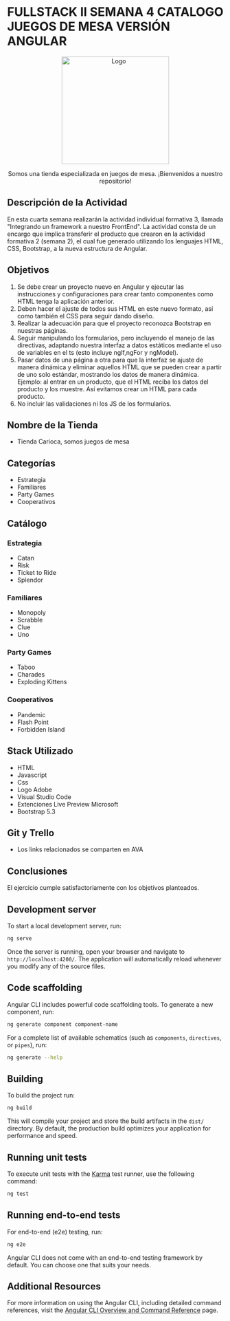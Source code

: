 # FULLSTACK II SEMANA 4 CATALOGO JUEGOS DE MESA VERSIÓN ANGULAR

<p align="center">
  <img src="img/logo_carioca.png" alt="Logo" width="250">
</p>

<div style="text-align:center;">
  Somos una tienda especializada en juegos de mesa. ¡Bienvenidos a nuestro repositorio!
</div>

## Descripción de la Actividad
En esta cuarta semana realizarán la actividad individual formativa 3, llamada "Integrando un framework a nuestro FrontEnd". La actividad consta de un encargo que implica transferir el producto que crearon en la actividad formativa 2 (semana 2), el cual fue generado utilizando los lenguajes HTML, CSS, Bootstrap, a la nueva estructura de Angular.

## Objetivos

1.	Se debe crear un proyecto nuevo en Angular y ejecutar las instrucciones y configuraciones para crear tanto componentes como HTML tenga la aplicación anterior.
2.	Deben hacer el ajuste de todos sus HTML en este nuevo formato, así como también el CSS para seguir dando diseño.
3.	Realizar la adecuación para que el proyecto reconozca Bootstrap en nuestras páginas.
4.	Seguir manipulando los formularios, pero incluyendo el manejo de las directivas, adaptando nuestra interfaz a datos estáticos mediante el uso de variables en el ts (esto incluye ngIf,ngFor y ngModel).
5.	Pasar datos de una página a otra para que la interfaz se ajuste de manera dinámica y eliminar aquellos HTML que se pueden crear a partir de uno solo estándar, mostrando los datos de manera dinámica. Ejemplo: al entrar en un producto, que el HTML reciba los datos del producto y los muestre. Así evitamos crear un HTML para cada producto.
6.	No incluir las validaciones ni los JS de los formularios.

## Nombre de la Tienda
- Tienda Carioca, somos juegos de mesa

## Categorías
- Estrategia
- Familiares
- Party Games
- Cooperativos

## Catálogo

### Estrategia

- Catan
- Risk
- Ticket to Ride
- Splendor

### Familiares

- Monopoly
- Scrabble
- Clue
- Uno

### Party Games

- Taboo
- Charades
- Exploding Kittens

### Cooperativos

- Pandemic
- Flash Point
- Forbidden Island

## Stack Utilizado
- HTML
- Javascript
- Css
- Logo Adobe
- Visual Studio Code
- Extenciones Live Preview Microsoft
- Bootstrap 5.3

## Git y Trello
- Los links relacionados se comparten en AVA

## Conclusiones
El ejercicio cumple satisfactoriamente con los objetivos planteados.



## Development server

To start a local development server, run:

```bash
ng serve
```

Once the server is running, open your browser and navigate to `http://localhost:4200/`. The application will automatically reload whenever you modify any of the source files.

## Code scaffolding

Angular CLI includes powerful code scaffolding tools. To generate a new component, run:

```bash
ng generate component component-name
```

For a complete list of available schematics (such as `components`, `directives`, or `pipes`), run:

```bash
ng generate --help
```

## Building

To build the project run:

```bash
ng build
```

This will compile your project and store the build artifacts in the `dist/` directory. By default, the production build optimizes your application for performance and speed.

## Running unit tests

To execute unit tests with the [Karma](https://karma-runner.github.io) test runner, use the following command:

```bash
ng test
```

## Running end-to-end tests

For end-to-end (e2e) testing, run:

```bash
ng e2e
```

Angular CLI does not come with an end-to-end testing framework by default. You can choose one that suits your needs.

## Additional Resources

For more information on using the Angular CLI, including detailed command references, visit the [Angular CLI Overview and Command Reference](https://angular.dev/tools/cli) page.
